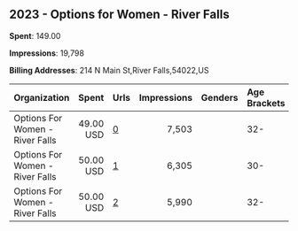 ## 2023 - Options for Women - River Falls 
**Spent**: 149.00

**Impressions**: 19,798

**Billing Addresses**: 214 N Main St,River Falls,54022,US

|Organization|Spent|Urls|Impressions|Genders|Age Brackets|Country Codes|
|:---|---:|:---|---:|:---|:---|:---|
|Options For Women - River Falls|49.00 USD|[0](https://www.snap.com/political-ads/asset/22231c24732b6f06dcef63ce6949311803cd7783f9ce6fbb20cb2fa954525748?mediaType=mp4)|7,503||32-|united states|
|Options For Women - River Falls|50.00 USD|[1](https://www.snap.com/political-ads/asset/8ffc3516c3259306695068025ceb3113aa69a73b645e616c7afa8e7c4d30a2d0?mediaType=mp4)|6,305||30-|united states|
|Options For Women - River Falls|50.00 USD|[2](https://www.snap.com/political-ads/asset/f97f57ef091535b6b3c40c403399a96e88a591d95e68fab88cf5c76faa07f944?mediaType=mp4)|5,990||32-|united states|
